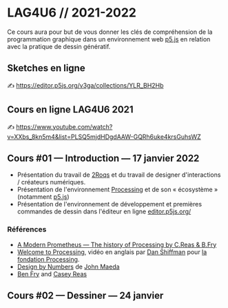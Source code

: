 
LAG4U6 // 2021-2022
====================================

Ce cours aura pour but de vous donner les clés de compréhension de la programmation graphique dans un environnement web [p5.js](https://p5js.org/) en relation avec la pratique de dessin génératif. 

## Sketches en ligne
✍️ https://editor.p5js.org/v3ga/collections/YLR_BH2Hb

## Cours en ligne LAG4U6 2021
✍️ https://www.youtube.com/watch?v=XXbs_8kn5m4&list=PLSQ5mjdHDgdAAW-GQRh6uke4krsGuhsWZ

## Cours #01 — Introduction — 17 janvier 2022 
* Présentation du travail de [2Roqs](http:www.2roqs.com) et du travail de designer d'interactions / créateurs numériques.
* Présentation de l'environnement [Processing](http://www.processing.org) et de son « écosystème » (notamment [p5.js](https://p5js.org/))
* Présentation de l'environnement de développement et premières commandes de dessin dans l'éditeur en ligne [editor.p5js.org/](https://editor.p5js.org/) 

### Références
* [A Modern Prometheus — The history of Processing by C.Reas & B.Fry](https://medium.com/processing-foundation/a-modern-prometheus-59aed94abe85)
* [Welcome to Processing](https://vimeo.com/140600280), vidéo en anglais par [Dan Shiffman](http://shiffman.net/) pour [la fondation Processing](https://processingfoundation.org/).
* [Design by Numbers](https://dbn.media.mit.edu/) de [John Maeda](https://maedastudio.com/)
* [Ben Fry](https://www.benfry.com/) and [Casey Reas](http://reas.com/)

## Cours #02 — Dessiner — 24 janvier 
